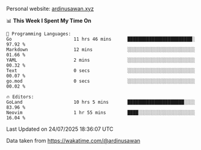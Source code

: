 Personal website: [ardinusawan.xyz](https://ardinusawan.xyz)

<!--START_SECTION:waka-->
📊 **This Week I Spent My Time On** 

```text
💬 Programming Languages: 
Go                       11 hrs 46 mins      ████████████████████████░   97.92 % 
Markdown                 12 mins             ░░░░░░░░░░░░░░░░░░░░░░░░░   01.66 % 
YAML                     2 mins              ░░░░░░░░░░░░░░░░░░░░░░░░░   00.32 % 
Text                     0 secs              ░░░░░░░░░░░░░░░░░░░░░░░░░   00.07 % 
go.mod                   0 secs              ░░░░░░░░░░░░░░░░░░░░░░░░░   00.02 % 

🔥 Editors: 
GoLand                   10 hrs 5 mins       █████████████████████░░░░   83.96 % 
Neovim                   1 hr 55 mins        ████░░░░░░░░░░░░░░░░░░░░░   16.04 % 
```


 Last Updated on 24/07/2025 18:36:07 UTC
<!--END_SECTION:waka-->
Data taken from https://wakatime.com/@ardinusawan
